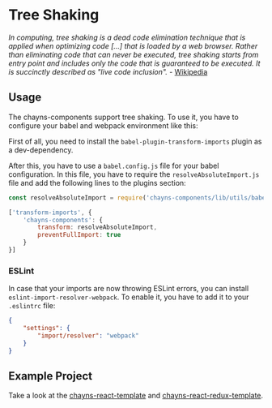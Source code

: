 # Tree Shaking

*In computing, tree shaking is a dead code elimination technique that is applied when optimizing code [...] that is loaded by a web browser. 
Rather than eliminating code that can never be executed, tree shaking starts from entry point and includes only the code 
that is guaranteed to be executed. It is succinctly described as "live code inclusion".* - [Wikipedia](https://en.wikipedia.org/wiki/Tree_shaking)

## Usage

The chayns-components support tree shaking. To use it, you have to configure your babel and webpack environment like this:

First of all, you need to install the ``babel-plugin-transform-imports`` plugin as a dev-dependency.

After this, you have to use a ``babel.config.js`` file for your babel configuration. 
In this file, you have to require the ``resolveAbsoluteImport.js`` file and add the following lines to the plugins section:

````javascript
const resolveAbsoluteImport = require('chayns-components/lib/utils/babel/resolveAbsoluteImport.js');
````

````javascript
['transform-imports', {
    'chayns-components': {
        transform: resolveAbsoluteImport,
        preventFullImport: true
    }
}]
````

### ESLint

In case that your imports are now throwing ESLint errors, you can install ``eslint-import-resolver-webpack``.
To enable it, you have to add it to your ``.eslintrc`` file:
````json
{
    "settings": {
        "import/resolver": "webpack"
    }
}
````

## Example Project

Take a look at the [chayns-react-template](https://github.com/TobitSoftware/chayns-react-template) and 
[chayns-react-redux-template](https://github.com/TobitSoftware/chayns-react-redux-template).
